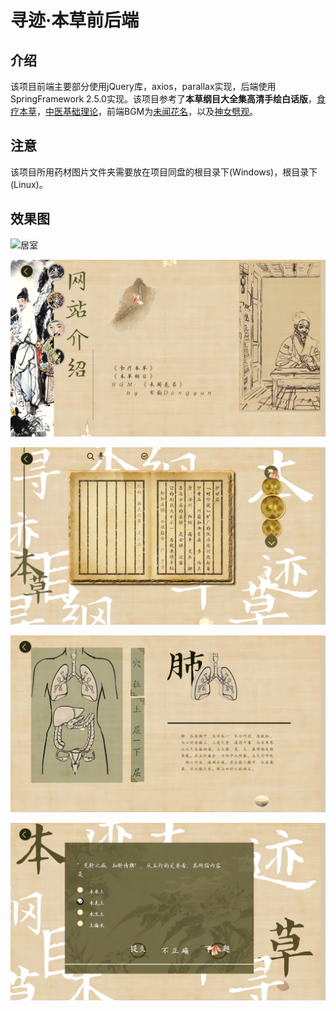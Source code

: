 # 寻迹·本草前后端

## 介绍
该项目前端主要部分使用jQuery库，axios，parallax实现，后端使用SpringFramework 2.5.0实现。该项目参考了**本草纲目大全集高清手绘白话版**，[食疗本草](https://so.gushiwen.cn/guwen/book_46653FD803893E4FB5E4ECF6EB1D2DB6.aspx)，[中医基础理论](https://www.zysj.com.cn/lilunshuji/jichulilun/index.html)，前端BGM为[未闻花名](https://www.bilibili.com/video/BV1K54y1X77A)，以及[神女劈观](https://www.bilibili.com/video/BV1K44y1L7uP)。

## 注意
该项目所用药材图片文件夹需要放在项目同盘的根目录下(Windows)，根目录下(Linux)。

## 效果图

![居室](./imgs/pre1.png)

![首页](./imgs/pre2.png)

![书籍](./imgs/pre3.png)

![脏腑](./imgs/pre4.png)

![答题](./imgs/pre5.png)
